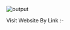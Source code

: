 ![output](https://user-images.githubusercontent.com/89542129/144047864-38266d06-c441-40b7-b4d4-934d36c18a8e.png)

Visit Website By Link :- 
